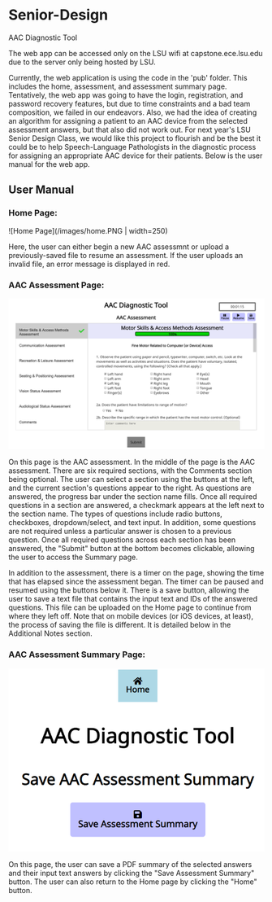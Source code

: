 # Senior-Design
AAC Diagnostic Tool

The web app can be accessed only on the LSU wifi at capstone.ece.lsu.edu due to the server only being hosted by LSU. 

Currently, the web application is using the code in the 'pub' folder. This includes the home, assessment, and assessment summary page. Tentatively, the web app was going to have the login, registration, and password recovery features, but due to time constraints and a bad team composition, we failed in our endeavors. Also, we had the idea of creating an algorithm for assigning a patient to an AAC device from the selected assessment answers, but that also did not work out. For next year's LSU Senior Design Class, we would like this project to flourish and be the best it could be to help Speech-Language Pathologists in the diagnostic process for assigning an appropriate AAC device for their patients. Below is the user manual for the web app. 

## User Manual

### Home Page:
![Home Page](/images/home.PNG | width=250)

Here, the user can either begin a new AAC assessmnt or upload a previously-saved file to resume an assessment. If the user uploads an invalid file, an error message is displayed in red.

### AAC Assessment Page:
![Assessment Page](images/assessment.PNG?s=250)

On this page is the AAC assessment. In the middle of the page is the AAC assessment. There are six required sections, with the Comments section being optional. The user can select a section using the buttons at the left, and the current section's questions appear to the right. As questions are answered, the progress bar under the section name fills. Once all required questions in a section are answered, a checkmark appears at the left next to the section name. The types of questions include radio buttons, checkboxes, dropdown/select, and text input. In addition, some questions are not required unless a particular answer is chosen to a previous question. Once all required questions across each section has been answered, the "Submit" button at the bottom becomes clickable, allowing the user to access the Summary page.

In addition to the assessment, there is a timer on the page, showing the time that has elapsed since the assessment began. The timer can be paused and resumed using the buttons below it. There is a save button, allowing the user to save a text file that contains the input text and IDs of the answered questions. This file can be uploaded on the Home page to continue from where they left off. Note that on mobile devices (or iOS devices, at least), the process of saving the file is different. It is detailed below in the Additional Notes section.

### AAC Assessment Summary Page:
![Summary Page](images/summary.PNG?s=250)

On this page, the user can save a PDF summary of the selected answers and their input text answers by clicking the "Save Assessment Summary" button. The user can also return to the Home page by clicking the "Home" button.

